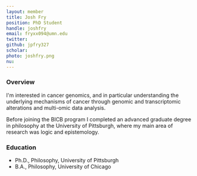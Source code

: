 ```yaml
---
layout: member
title: Josh Fry 
position: PhD Student
handle: joshfry
email: fryxx094@umn.edu
twitter:
github: jpfry327
scholar: 
photo: joshfry.png
nu: 
---
```


### Overview
I'm interested in cancer genomics, and in particular understanding the underlying mechanisms of cancer through genomic and transcriptomic alterations and multi-omic data analysis. 

Before joining the BICB program I completed an advanced graduate degree in philosophy at the University of Pittsburgh, where my main area of research was logic and epistemology.  

### Education
- Ph.D., Philosophy, University of Pittsburgh
- B.A., Philosophy, University of Chicago

